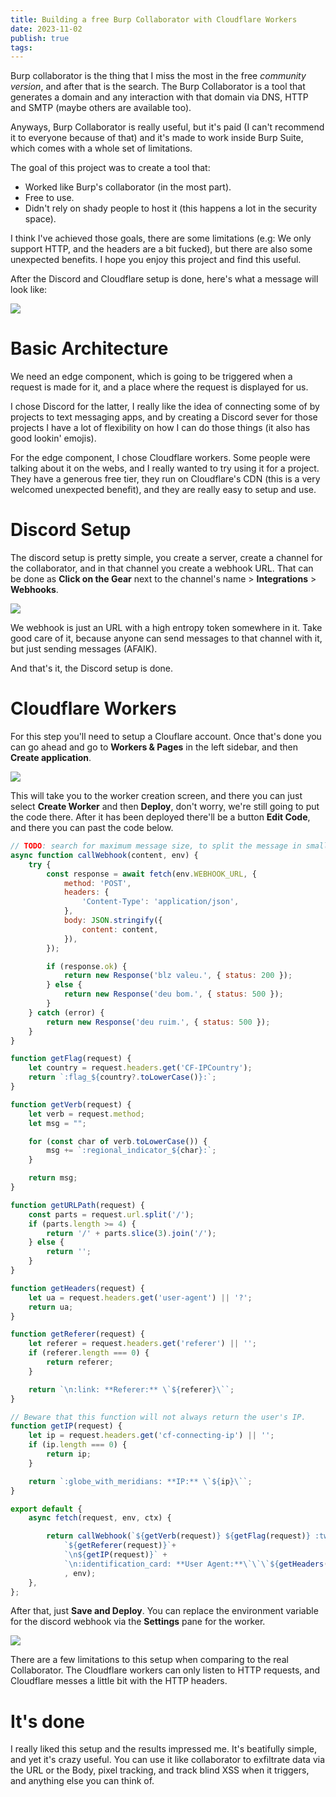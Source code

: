 ```yaml
---
title: Building a free Burp Collaborator with Cloudflare Workers
date: 2023-11-02
publish: true
tags:
---
```

Burp collaborator is the thing that I miss the most in the free _community
	version_, and after that is the search. The Burp Collaborator is a tool that generates a domain and any interaction with that domain via DNS, HTTP and SMTP (maybe others are available too).

Anyways, Burp Collaborator is really useful, but it's paid (I can't recommend it to everyone because of that) and it's made to work inside Burp Suite, which comes with a whole set of limitations.

The goal of this project was to create a tool that:
- Worked like Burp's collaborator (in the most part).
- Free to use.
- Didn't rely on shady people to host it (this happens a lot in the security space).

I think I've achieved those goals, there are some limitations (e.g: We only support HTTP, and the headers are a bit fucked), but there are also some unexpected benefits. I hope you enjoy this project and find this useful.

After the Discord and Cloudflare setup is done, here's what a message will look like:

![](https://github.com/gbrls/gbrls.github.io/blob/toadhacker/static/discord-bot.png?raw=true)
# Basic Architecture

We need an edge component, which is going to be triggered when a request is made for it, and a place where the request is displayed for us. 

I chose Discord for the latter, I really like the idea of connecting some of by projects to text messaging apps, and by creating a Discord sever for those projects I have a lot of flexibility on how I can do those things (it also has good lookin' emojis).

For the edge component, I chose Cloudflare workers. Some people were talking about it on the webs, and I really wanted to try using it for a project. They have a generous free tier, they run on Cloudflare's CDN (this is a very welcomed unexpected benefit), and they are really easy to setup and use.

# Discord Setup

The discord setup is pretty simple, you create a server, create a channel for the collaborator, and in that channel you create a webhook URL. That can be done as **Click on the Gear** next to the channel's name > **Integrations** > **Webhooks**. 

![](https://github.com/gbrls/gbrls.github.io/blob/toadhacker/static/discord-gear.png?raw=true)

We webhook is just an URL with a high entropy token somewhere in it. Take good care of it, because anyone can send messages to that channel with it, but just sending messages (AFAIK).

And that's it, the Discord setup is done.

# Cloudflare Workers

For this step you'll need to setup a Clouflare account. Once that's done you can go ahead and go to **Workers & Pages** in the left sidebar, and then **Create application**.

![](https://github.com/gbrls/gbrls.github.io/blob/toadhacker/static/cf-dash.png?raw=true)

This will take you to the worker creation screen, and there you can just select **Create Worker** and then **Deploy**, don't worry, we're still going to put the code there.
After it has been deployed there'll be a button **Edit Code**, and there you can past the code below.


```js
// TODO: search for maximum message size, to split the message in smaller ones.
async function callWebhook(content, env) {
    try {
        const response = await fetch(env.WEBHOOK_URL, {
            method: 'POST',
            headers: {
                'Content-Type': 'application/json',
            },
            body: JSON.stringify({
                content: content,
            }),
        });

        if (response.ok) {
            return new Response('blz valeu.', { status: 200 });
        } else {
            return new Response('deu bom.', { status: 500 });
        }
    } catch (error) {
        return new Response('deu ruim.', { status: 500 });
    }
}

function getFlag(request) {
    let country = request.headers.get('CF-IPCountry');
    return `:flag_${country?.toLowerCase()}:`;
}

function getVerb(request) {
    let verb = request.method;
    let msg = "";

    for (const char of verb.toLowerCase()) {
        msg += `:regional_indicator_${char}:`;
    }

    return msg;
}

function getURLPath(request) {
    const parts = request.url.split('/');
    if (parts.length >= 4) {
        return '/' + parts.slice(3).join('/');
    } else {
        return '';
    }
}

function getHeaders(request) {
    let ua = request.headers.get('user-agent') || '?';
    return ua;
}

function getReferer(request) {
    let referer = request.headers.get('referer') || '';
    if (referer.length === 0) {
        return referer;
    }

    return `\n:link: **Referer:** \`${referer}\``;
}

// Beware that this function will not always return the user's IP.
function getIP(request) {
    let ip = request.headers.get('cf-connecting-ip') || '';
    if (ip.length === 0) {
        return ip;
    }

    return `:globe_with_meridians: **IP:** \`${ip}\``;
}

export default {
    async fetch(request, env, ctx) {

        return callWebhook(`${getVerb(request)} ${getFlag(request)} :twisted_rightwards_arrows: \`${getURLPath(request)}\`` +
            `${getReferer(request)}`+
            `\n${getIP(request)}` +
            `\n:identification_card: **User Agent:**\`\`\`${getHeaders(request)}\`\`\``
            , env);
    },
}; 

```


After that, just **Save and Deploy**. You can replace the environment variable for the discord webhook via the **Settings** pane for the worker.


![](https://github.com/gbrls/gbrls.github.io/blob/toadhacker/static/cf-vars.png?raw=true)

There are a few limitations to this setup when comparing to the real Collaborator. The Cloudflare workers can only listen to HTTP requests, and Cloudflare messes a little bit with the HTTP headers.
# It's done

I really liked this setup and the results impressed me. It's beatifully simple, and yet it's crazy useful. You can use it like collaborator to exfiltrate data via the URL or the Body, pixel tracking, and track blind XSS when it triggers, and anything else you can think of.